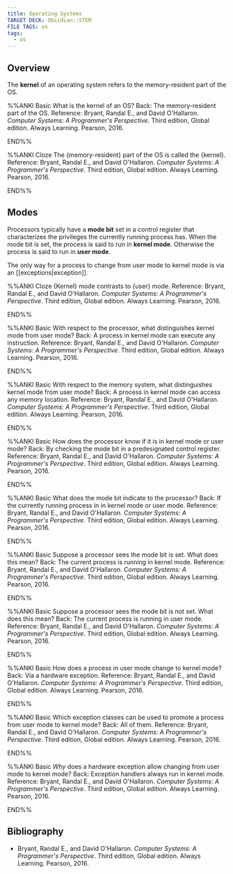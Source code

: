 ```yaml
---
title: Operating Systems
TARGET DECK: Obsidian::STEM
FILE TAGS: os
tags:
  - os
---
```


## Overview

The **kernel** of an operating system refers to the memory-resident part of the OS.

%%ANKI
Basic
What is the kernel of an OS?
Back: The memory-resident part of the OS.
Reference: Bryant, Randal E., and David O'Hallaron. *Computer Systems: A Programmer's Perspective*. Third edition, Global edition. Always Learning. Pearson, 2016.
<!--ID: 1751550403051-->
END%%

%%ANKI
Cloze
The {memory-resident} part of the OS is called the {kernel}.
Reference: Bryant, Randal E., and David O'Hallaron. *Computer Systems: A Programmer's Perspective*. Third edition, Global edition. Always Learning. Pearson, 2016.
<!--ID: 1751550403057-->
END%%

## Modes

Processors typically have a **mode bit** set in a control register that characterizes the privileges the currently running process has. When the mode bit is set, the process is said to run in **kernel mode**. Otherwise the process is said to run in **user mode**.

The only way for a process to change from user mode to kernel mode is via an [[exceptions|exception]].

%%ANKI
Cloze
{Kernel} mode contrasts to {user} mode.
Reference: Bryant, Randal E., and David O'Hallaron. *Computer Systems: A Programmer's Perspective*. Third edition, Global edition. Always Learning. Pearson, 2016.
<!--ID: 1752201359274-->
END%%

%%ANKI
Basic
With respect to the processor, what distinguishes kernel mode from user mode?
Back: A process in kernel mode can execute any instruction.
Reference: Bryant, Randal E., and David O'Hallaron. *Computer Systems: A Programmer's Perspective*. Third edition, Global edition. Always Learning. Pearson, 2016.
<!--ID: 1752494012257-->
END%%

%%ANKI
Basic
With respect to the memory system, what distinguishes kernel mode from user mode?
Back: A process in kernel mode can access any memory location.
Reference: Bryant, Randal E., and David O'Hallaron. *Computer Systems: A Programmer's Perspective*. Third edition, Global edition. Always Learning. Pearson, 2016.
<!--ID: 1752494012265-->
END%%

%%ANKI
Basic
How does the processor know if it is in kernel mode or user mode?
Back: By checking the mode bit in a predesignated control register.
Reference: Bryant, Randal E., and David O'Hallaron. *Computer Systems: A Programmer's Perspective*. Third edition, Global edition. Always Learning. Pearson, 2016.
<!--ID: 1752201359283-->
END%%

%%ANKI
Basic
What does the mode bit indicate to the processor?
Back: If the currently running process in in kernel mode or user mode.
Reference: Bryant, Randal E., and David O'Hallaron. *Computer Systems: A Programmer's Perspective*. Third edition, Global edition. Always Learning. Pearson, 2016.
<!--ID: 1752201359287-->
END%%

%%ANKI
Basic
Suppose a processor sees the mode bit is set. What does this mean?
Back: The current process is running in kernel mode.
Reference: Bryant, Randal E., and David O'Hallaron. *Computer Systems: A Programmer's Perspective*. Third edition, Global edition. Always Learning. Pearson, 2016.
<!--ID: 1752201359291-->
END%%

%%ANKI
Basic
Suppose a processor sees the mode bit is not set. What does this mean?
Back: The current process is running in user mode.
Reference: Bryant, Randal E., and David O'Hallaron. *Computer Systems: A Programmer's Perspective*. Third edition, Global edition. Always Learning. Pearson, 2016.
<!--ID: 1752201359295-->
END%%

%%ANKI
Basic
How does a process in user mode change to kernel mode?
Back: Via a hardware exception.
Reference: Bryant, Randal E., and David O'Hallaron. *Computer Systems: A Programmer's Perspective*. Third edition, Global edition. Always Learning. Pearson, 2016.
<!--ID: 1752201359299-->
END%%

%%ANKI
Basic
Which exception classes can be used to promote a process from user mode to kernel mode?
Back: All of them.
Reference: Bryant, Randal E., and David O'Hallaron. *Computer Systems: A Programmer's Perspective*. Third edition, Global edition. Always Learning. Pearson, 2016.
<!--ID: 1752201359303-->
END%%

%%ANKI
Basic
*Why* does a hardware exception allow changing from user mode to kernel mode?
Back: Exception handlers always run in kernel mode.
Reference: Bryant, Randal E., and David O'Hallaron. *Computer Systems: A Programmer's Perspective*. Third edition, Global edition. Always Learning. Pearson, 2016.
<!--ID: 1752201359308-->
END%%

## Bibliography

* Bryant, Randal E., and David O'Hallaron. *Computer Systems: A Programmer's Perspective*. Third edition, Global edition. Always Learning. Pearson, 2016.